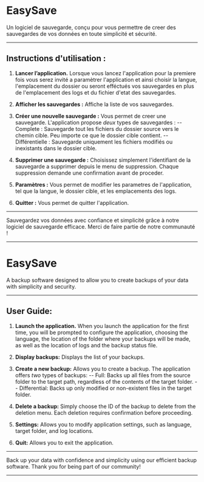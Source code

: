 # EasySave

Un logiciel de sauvegarde, conçu pour vous permettre de creer des sauvegardes de vos données en toute simplicité et sécurité.

---
## Instructions d'utilisation :
1. **Lancer l’application.**
    Lorsque vous lancez l'application pour la premiere fois vous serez invité a paramètrer l'application et ainsi choisir la langue, l'emplacement du dossier ou seront efféctués vos sauvegardes en plus de l'emplacement des logs et du fichier d'etat des sauvegardes.
2. **Afficher les sauvegardes :**
   Affiche la liste de vos sauvegardes.
3. **Créer une nouvelle sauvegarde :**
    Vous permet de creer une sauvegarde. L'application propose *deux* types de sauvegardes :
    -- Complete : Sauvegarde tout les fichiers du dossier source vers le chemin cible. Peu importe ce que le dossier cible contient.
    -- Différentielle : Sauvegarde uniquement les fichiers modifiés ou inexistants dans le dossier cible.

4. **Supprimer une sauvegarde :**
    Choisissez simplement l'identifiant de la sauvegarde a supprimer depuis le menu de suppression. Chaque suppression demande une confirmation avant de proceder.

5. **Paramètres :**
   Vous permet de modifier les parametres de l'application, tel que la langue, le dossier cible, et les emplacements des logs.

6. **Quitter :**
   Vous permet de quitter l'application.

---

Sauvegardez vos données avec confiance et simplicité grâce à notre logiciel de sauvegarde efficace. </center>
Merci de faire partie de notre communauté !

---

# EasySave

A backup software designed to allow you to create backups of your data with simplicity and security.

---

## User Guide:
1. **Launch the application.**
    When you launch the application for the first time, you will be prompted to configure the application, choosing the language, the location of the folder where your backups will be made, as well as the location of logs and the backup status file.

2. **Display backups:**
   Displays the list of your backups.

3. **Create a new backup:**
    Allows you to create a backup. The application offers *two* types of backups:
    -- Full: Backs up all files from the source folder to the target path, regardless of the contents of the target folder.
    -- Differential: Backs up only modified or non-existent files in the target folder.

4. **Delete a backup:**
    Simply choose the ID of the backup to delete from the deletion menu. Each deletion requires confirmation before proceeding.

5. **Settings:**
   Allows you to modify application settings, such as language, target folder, and log locations.

6. **Quit:**
   Allows you to exit the application.

---

Back up your data with confidence and simplicity using our efficient backup software.
Thank you for being part of our community!

---
